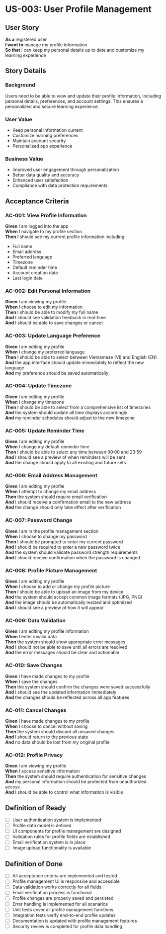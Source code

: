 # US-003: User Profile Management

## User Story

**As a** registered user  
**I want to** manage my profile information  
**So that** I can keep my personal details up to date and customize my learning experience

## Story Details

### Background
Users need to be able to view and update their profile information, including personal details, preferences, and account settings. This ensures a personalized and secure learning experience.

### User Value
- Keep personal information current
- Customize learning preferences
- Maintain account security
- Personalized app experience

### Business Value
- Improved user engagement through personalization
- Better data quality and accuracy
- Enhanced user satisfaction
- Compliance with data protection requirements

## Acceptance Criteria

### AC-001: View Profile Information
**Given** I am logged into the app  
**When** I navigate to my profile section  
**Then** I should see my current profile information including:
- Full name
- Email address
- Preferred language
- Timezone
- Default reminder time
- Account creation date
- Last login date

### AC-002: Edit Personal Information
**Given** I am viewing my profile  
**When** I choose to edit my information  
**Then** I should be able to modify my full name  
**And** I should see validation feedback in real-time  
**And** I should be able to save changes or cancel

### AC-003: Update Language Preference
**Given** I am editing my profile  
**When** I change my preferred language  
**Then** I should be able to select between Vietnamese (VI) and English (EN)  
**And** the app interface should update immediately to reflect the new language  
**And** my preference should be saved automatically

### AC-004: Update Timezone
**Given** I am editing my profile  
**When** I change my timezone  
**Then** I should be able to select from a comprehensive list of timezones  
**And** the system should update all time displays accordingly  
**And** my reminder schedules should adjust to the new timezone

### AC-005: Update Reminder Time
**Given** I am editing my profile  
**When** I change my default reminder time  
**Then** I should be able to select any time between 00:00 and 23:59  
**And** I should see a preview of when reminders will be sent  
**And** the change should apply to all existing and future sets

### AC-006: Email Address Management
**Given** I am editing my profile  
**When** I attempt to change my email address  
**Then** the system should require email verification  
**And** I should receive a confirmation email to the new address  
**And** the change should only take effect after verification

### AC-007: Password Change
**Given** I am in the profile management section  
**When** I choose to change my password  
**Then** I should be prompted to enter my current password  
**And** I should be required to enter a new password twice  
**And** the system should validate password strength requirements  
**And** I should receive confirmation when the password is changed

### AC-008: Profile Picture Management
**Given** I am editing my profile  
**When** I choose to add or change my profile picture  
**Then** I should be able to upload an image from my device  
**And** the system should accept common image formats (JPG, PNG)  
**And** the image should be automatically resized and optimized  
**And** I should see a preview of how it will appear

### AC-009: Data Validation
**Given** I am editing my profile information  
**When** I enter invalid data  
**Then** the system should show appropriate error messages  
**And** I should not be able to save until all errors are resolved  
**And** the error messages should be clear and actionable

### AC-010: Save Changes
**Given** I have made changes to my profile  
**When** I save the changes  
**Then** the system should confirm the changes were saved successfully  
**And** I should see the updated information immediately  
**And** the changes should be reflected across all app features

### AC-011: Cancel Changes
**Given** I have made changes to my profile  
**When** I choose to cancel without saving  
**Then** the system should discard all unsaved changes  
**And** I should return to the previous state  
**And** no data should be lost from my original profile

### AC-012: Profile Privacy
**Given** I am viewing my profile  
**When** I access sensitive information  
**Then** the system should require authentication for sensitive changes  
**And** my personal information should be protected from unauthorized access  
**And** I should be able to control what information is visible

## Definition of Ready

- [ ] User authentication system is implemented
- [ ] Profile data model is defined
- [ ] UI components for profile management are designed
- [ ] Validation rules for profile fields are established
- [ ] Email verification system is in place
- [ ] Image upload functionality is available

## Definition of Done

- [ ] All acceptance criteria are implemented and tested
- [ ] Profile management UI is responsive and accessible
- [ ] Data validation works correctly for all fields
- [ ] Email verification process is functional
- [ ] Profile changes are properly saved and persisted
- [ ] Error handling is implemented for all scenarios
- [ ] Unit tests cover all profile management functions
- [ ] Integration tests verify end-to-end profile updates
- [ ] Documentation is updated with profile management features
- [ ] Security review is completed for profile data handling
